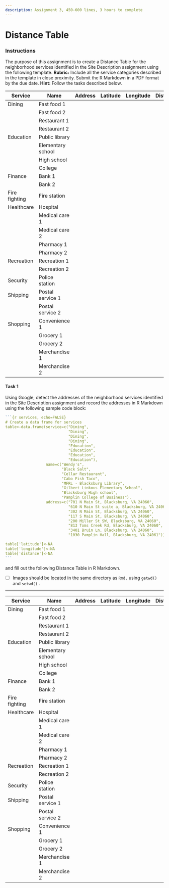 ```yaml
---
description: Assignment 3, 450-600 lines, 3 hours to complete
---
```


# Distance Table

### Instructions

The purpose of this assignment is to create a Distance Table for the neighborhood services identified in the Site Description assignment using the following template. **Rubric:** Include all the service categories described in the template in close proximity. Submit the R Markdown in a PDF format by the due date. **Hint:** Follow the tasks described below.

| Service       | Name              | Address | Latitude | Longitude | Distance |
| ------------- | ----------------- | ------- | -------- | --------- | -------- |
| Dining        | Fast food 1       |         |          |           |          |
|               | Fast food 2       |         |          |           |          |
|               | Restaurant 1      |         |          |           |          |
|               | Restaurant 2      |         |          |           |          |
| Education     | Public library    |         |          |           |          |
|               | Elementary school |         |          |           |          |
|               | High school       |         |          |           |          |
|               | College           |         |          |           |          |
| Finance       | Bank 1            |         |          |           |          |
|               | Bank 2            |         |          |           |          |
| Fire fighting | Fire station      |         |          |           |          |
| Healthcare    | Hospital          |         |          |           |          |
|               | Medical care 1    |         |          |           |          |
|               | Medical care 2    |         |          |           |          |
|               | Pharmacy 1        |         |          |           |          |
|               | Pharmacy 2        |         |          |           |          |
| Recreation    | Recreation 1      |         |          |           |          |
|               | Recreation 2      |         |          |           |          |
| Security      | Police station    |         |          |           |          |
| Shipping      | Postal service 1  |         |          |           |          |
|               | Postal service 2  |         |          |           |          |
| Shopping      | Convenience 1     |         |          |           |          |
|               | Grocery 1         |         |          |           |          |
|               | Grocery 2         |         |          |           |          |
|               | Merchandise 1     |         |          |           |          |
|               | Merchandise 2     |         |          |           |          |

#### Task 1

Using Google, detect the addresses of the neighborhood services identified in the Site Description assignment and record the addresses in R Markdown using the following sample code block:

````r
```{r services, echo=FALSE}
# Create a data frame for services 
table<-data.frame(service=c("Dining",
                            "Dining",
                            "Dining",
                            "Dining",
                            "Education",
                            "Education",
                            "Education",
                            "Education"),
                  name=c("Wendy's",
                         "Black Salt",
                         "Cellar Restaurant",
                         "Cabo Fish Taco",
                         "MFRL - Blacksburg Library",
                         "Gilbert Linkous Elementary School",
                         "Blacksburg High school",
                         "Pamplin College of Business"),
                  address=c("701 N Main St, Blacksburg, VA 24060",
                            "610 N Main St suite a, Blacksburg, VA 24060",
                            "302 N Main St, Blacksburg, VA 24060",
                            "117 S Main St, Blacksburg, VA 24060",
                            "200 Miller St SW, Blacksburg, VA 24060",
                            "813 Toms Creek Rd, Blacksburg, VA 24060",
                            "3401 Bruin Ln, Blacksburg, VA 24060",
                            "1030 Pamplin Hall, Blacksburg, VA 24061"))

table['latitude']<-NA
table['longitude']<-NA
table['distance']<-NA
```
````

&#x20;and fill out the following Distance Table in R Markdown.&#x20;

* [ ] Images should be located in the same directory as `Rmd.` using `getwd()` and `setwd()` .&#x20;

****

| Service       | Name              | Address | Latitude | Longitude | Distance |
| ------------- | ----------------- | ------- | -------- | --------- | -------- |
| Dining        | Fast food 1       |         |          |           |          |
|               | Fast food 2       |         |          |           |          |
|               | Restaurant 1      |         |          |           |          |
|               | Restaurant 2      |         |          |           |          |
| Education     | Public library    |         |          |           |          |
|               | Elementary school |         |          |           |          |
|               | High school       |         |          |           |          |
|               | College           |         |          |           |          |
| Finance       | Bank 1            |         |          |           |          |
|               | Bank 2            |         |          |           |          |
| Fire fighting | Fire station      |         |          |           |          |
| Healthcare    | Hospital          |         |          |           |          |
|               | Medical care 1    |         |          |           |          |
|               | Medical care 2    |         |          |           |          |
|               | Pharmacy 1        |         |          |           |          |
|               | Pharmacy 2        |         |          |           |          |
| Recreation    | Recreation 1      |         |          |           |          |
|               | Recreation 2      |         |          |           |          |
| Security      | Police station    |         |          |           |          |
| Shipping      | Postal service 1  |         |          |           |          |
|               | Postal service 2  |         |          |           |          |
| Shopping      | Convenience 1     |         |          |           |          |
|               | Grocery 1         |         |          |           |          |
|               | Grocery 2         |         |          |           |          |
|               | Merchandise 1     |         |          |           |          |
|               | Merchandise 2     |         |          |           |          |
